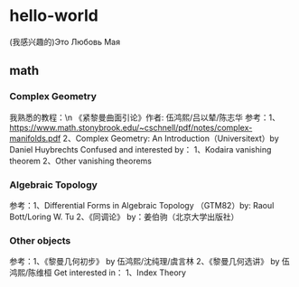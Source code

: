 # hello-world
(我感兴趣的)Это Любовь Мая
## math
### Complex Geometry
我熟悉的教程：\n
《紧黎曼曲面引论》作者: 伍鸿熙/吕以辇/陈志华
参考：1、https://www.math.stonybrook.edu/~cschnell/pdf/notes/complex-manifolds.pdf
     2、Complex Geometry: An Introduction（Universitext）by Daniel Huybrechts
Confused and interested by：
    1、Kodaira vanishing theorem
    2、Other vanishing theorems
### Algebraic Topology
参考：1、Differential Forms in Algebraic Topology （GTM82）by: Raoul Bott/Loring W. Tu 
     2、《同调论》 by：姜伯驹（北京大学出版社）
### Other objects
参考：1、《黎曼几何初步》 by 伍鸿熙/沈纯理/虞言林
     2、《黎曼几何选讲》 by 伍鸿熙/陈维桓
Get interested in：
     1、Index Theory


